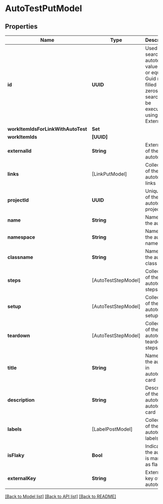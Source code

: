# AutoTestPutModel

## Properties
Name | Type | Description | Notes
------------ | ------------- | ------------- | -------------
**id** | **UUID** | Used for search autotest. If value is null or equals Guid mask filled with zeros, search will be executed using ExternalId | [optional] 
**workItemIdsForLinkWithAutoTest** | **Set<UUID>** |  | [optional] 
**workItemIds** | **[UUID]** |  | [optional] 
**externalId** | **String** | External ID of the autotest | 
**links** | [LinkPutModel] | Collection of the autotest links | [optional] 
**projectId** | **UUID** | Unique ID of the autotest project | 
**name** | **String** | Name of the autotest | 
**namespace** | **String** | Name of the autotest namespace | [optional] 
**classname** | **String** | Name of the autotest class | [optional] 
**steps** | [AutoTestStepModel] | Collection of the autotest steps | [optional] 
**setup** | [AutoTestStepModel] | Collection of the autotest setup steps | [optional] 
**teardown** | [AutoTestStepModel] | Collection of the autotest teardown steps | [optional] 
**title** | **String** | Name of the autotest in autotest&#39;s card | [optional] 
**description** | **String** | Description of the autotest in autotest&#39;s card | [optional] 
**labels** | [LabelPostModel] | Collection of the autotest labels | [optional] 
**isFlaky** | **Bool** | Indicates if the autotest is marked as flaky | [optional] 
**externalKey** | **String** | External key of the autotest | [optional] 

[[Back to Model list]](../README.md#documentation-for-models) [[Back to API list]](../README.md#documentation-for-api-endpoints) [[Back to README]](../README.md)


